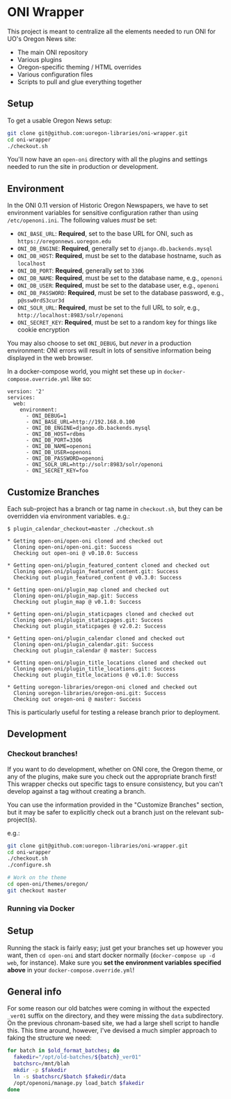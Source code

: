 ONI Wrapper
===

This project is meant to centralize all the elements needed to run ONI for UO's Oregon News site:

- The main ONI repository
- Various plugins
- Oregon-specific theming / HTML overrides
- Various configuration files
- Scripts to pull and glue everything together

Setup
---

To get a usable Oregon News setup:

```bash
git clone git@github.com:uoregon-libraries/oni-wrapper.git
cd oni-wrapper
./checkout.sh
```

You'll now have an `open-oni` directory with all the plugins and settings needed to
run the site in production or development.

Environment
---

In the ONI 0.11 version of Historic Oregon Newspapers, we have to set
environment variables for sensitive configuration rather than using
`/etc/openoni.ini`.  The following values *must* be set:

- `ONI_BASE_URL`: **Required**, set to the base URL for ONI, such as `https://oregonnews.uoregon.edu`
- `ONI_DB_ENGINE`: **Required**, generally set to `django.db.backends.mysql`
- `ONI_DB_HOST`: **Required**, must be set to the database hostname, such as `localhost`
- `ONI_DB_PORT`: **Required**, generally set to `3306`
- `ONI_DB_NAME`: **Required**, must be set to the database name, e.g., `openoni`
- `ONI_DB_USER`: **Required**, must be set to the database user, e.g., `openoni`
- `ONI_DB_PASSWORD`: **Required**, must be set to the database password, e.g., `p@ssw0rdS3cur3d`
- `ONI_SOLR_URL`: **Required**, must be set to the full URL to solr, e.g., `http://localhost:8983/solr/openoni`
- `ONI_SECRET_KEY`: **Required**, must be set to a random key for things like cookie encryption

You may also choose to set `ONI_DEBUG`, but *never* in a production
environment: ONI errors will result in lots of sensitive information being
displayed in the web browser.

In a docker-compose world, you might set these up in `docker-compose.override.yml` like so:

```
version: '2'
services:
  web:
    environment:
      - ONI_DEBUG=1
      - ONI_BASE_URL=http://192.168.0.100
      - ONI_DB_ENGINE=django.db.backends.mysql
      - ONI_DB_HOST=rdbms
      - ONI_DB_PORT=3306
      - ONI_DB_NAME=openoni
      - ONI_DB_USER=openoni
      - ONI_DB_PASSWORD=openoni
      - ONI_SOLR_URL=http://solr:8983/solr/openoni
      - ONI_SECRET_KEY=foo
```

Customize Branches
---

Each sub-project has a branch or tag name in `checkout.sh`, but they can be
overridden via environment variables.  e.g.:

    $ plugin_calendar_checkout=master ./checkout.sh

    * Getting open-oni/open-oni cloned and checked out
      Cloning open-oni/open-oni.git: Success
      Checking out open-oni @ v0.10.0: Success

    * Getting open-oni/plugin_featured_content cloned and checked out
      Cloning open-oni/plugin_featured_content.git: Success
      Checking out plugin_featured_content @ v0.3.0: Success

    * Getting open-oni/plugin_map cloned and checked out
      Cloning open-oni/plugin_map.git: Success
      Checking out plugin_map @ v0.1.0: Success

    * Getting open-oni/plugin_staticpages cloned and checked out
      Cloning open-oni/plugin_staticpages.git: Success
      Checking out plugin_staticpages @ v2.0.2: Success

    * Getting open-oni/plugin_calendar cloned and checked out
      Cloning open-oni/plugin_calendar.git: Success
      Checking out plugin_calendar @ master: Success

    * Getting open-oni/plugin_title_locations cloned and checked out
      Cloning open-oni/plugin_title_locations.git: Success
      Checking out plugin_title_locations @ v0.1.0: Success

    * Getting uoregon-libraries/oregon-oni cloned and checked out
      Cloning uoregon-libraries/oregon-oni.git: Success
      Checking out oregon-oni @ master: Success

This is particularly useful for testing a release branch prior to deployment.

Development
---

### Checkout branches!

If you want to do development, whether on ONI core, the Oregon theme, or any of
the plugins, make sure you check out the appropriate branch first!  This
wrapper checks out specific tags to ensure consistency, but you can't develop
against a tag without creating a branch.

You can use the information provided in the "Customize Branches" section, but
it may be safer to explicitly check out a branch just on the relevant
sub-project(s).

e.g.:

```bash
git clone git@github.com:uoregon-libraries/oni-wrapper.git
cd oni-wrapper
./checkout.sh
./configure.sh

# Work on the theme
cd open-oni/themes/oregon/
git checkout master
```

### Running via Docker

Setup
---

Running the stack is fairly easy; just get your branches set up however you
want, then `cd open-oni` and start docker normally (`docker-compose up -d web`,
for instance).  Make sure you **set the environment variables specified above**
in your `docker-compose.override.yml`!

General info
---

For some reason our old batches were coming in without the expected `_ver01`
suffix on the directory, and they were missing the `data` subdirectory.  On the
previous chronam-based site, we had a large shell script to handle this.  This
time around, however, I've devised a much simpler approach to faking the
structure we need:

```bash
for batch in $old_format_batches; do
  fakedir="/opt/old-batches/${batch}_ver01"
  batchsrc=/mnt/blah
  mkdir -p $fakedir
  ln -s $batchsrc/$batch $fakedir/data
  /opt/openoni/manage.py load_batch $fakedir
done
```
